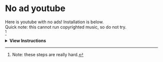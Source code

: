 # No ad youtube
Here is youtube with no ads! Installation is below.<br>
Quick note: this cannot run copyrighted music, so do not try.<br>
[^note1]
<details>
  <summary><strong>View Instructions</strong></summary>
  <details>
    <summary><strong>Without Git Bash</strong></summary>
    1. Click the green code button.<br>
    2. Click on "Download zip".<br>
    3. Download WinRar (https://www.win-rar.com).<br>
    4. Open the zip file.<br>
    5. Click on the Extract button.<br>
    6. Click "OK".<br>
    7. Go in your downloads folder.<br>
    8. Double click "no-ad-youtube-main".<br>
    9. Do it again.<br>
    10. Double click "index.html" or simply "index".<br>
    11. If you never opened a HTML file before, search for your browser in the apps list, mark the checkbox and then click "OK". Elseway, just double click the file.<br>
    12. Paste a youtube link in the textbox and click play. (Link cannot be like youtu.be/youtubeID or youtube.com/watch?v=youtubeID&t=5s, it can only be like https://youtube.com/watch?v=youtubeID.)
   </details>
  <details>
    <summary><strong>With Git Bash</strong></summary>
    1. Open any command line.<br>
    2. Do the command "git clone https://github.com/the-one-with-raspberry/no-ad-youtube.git".<br>
    3. If you ran the command line as administrator, go to C:\Windows\System32. Else, go to C:\Users\YOUR NAME.<br>
    4. Do steps 8, 10, 11 and 12 from "Without Git Bash".
  </details>
</details>

[^note1]:  Note: these steps are really hard.
